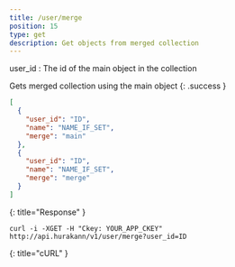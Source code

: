 ```yaml
---
title: /user/merge
position: 15
type: get
description: Get objects from merged collection
---
```

user_id
: The id of the main object in the collection

Gets merged collection using the main object 
{: .success }

~~~json
[
  {
    "user_id": "ID",
    "name": "NAME_IF_SET",
    "merge": "main"
  },
  {
    "user_id": "ID",
    "name": "NAME_IF_SET",
    "merge": "merge"
  }
]
~~~
{: title="Response" }

~~~ shell
curl -i -XGET -H "Ckey: YOUR_APP_CKEY" http://api.hurakann/v1/user/merge?user_id=ID
~~~
{: title="cURL" }
